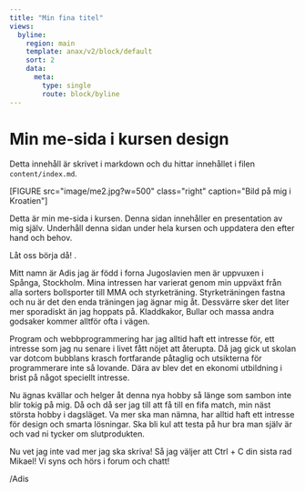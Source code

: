 ```yaml
---
title: "Min fina titel"
views:
  byline:
    region: main
    template: anax/v2/block/default
    sort: 2
    data:
      meta:
        type: single
        route: block/byline
---
```


# Min me-sida i kursen design

Detta innehåll är skrivet i markdown och du hittar innehållet i filen `content/index.md`.

[FIGURE src="image/me2.jpg?w=500" class="right" caption="Bild på mig i Kroatien"]

Detta är min me-sida i kursen. Denna sidan innehåller en presentation av mig själv. Underhåll denna sidan under hela kursen och uppdatera den efter hand och behov.

Låt oss börja då! .

Mitt namn är Adis jag är född i forna Jugoslavien men är uppvuxen i Spånga, Stockholm.
Mina intressen har varierat genom min uppväxt från alla sorters bollsporter till MMA och styrketräning.
Styrketräningen fastna och nu är det den enda träningen jag ägnar mig åt. Dessvärre sker det liter mer sporadiskt än jag hoppats på. Kladdkakor, Bullar och massa andra godsaker kommer alltför ofta i vägen.

Program och webbprogrammering har jag alltid haft ett intresse för, ett intresse som jag nu senare i livet fått nöjet att återupta. Då jag gick ut skolan var dotcom bubblans krasch fortfarande påtaglig och utsikterna för programmerare inte så lovande. Dära av blev det en ekonomi utbildning i brist på något speciellt intresse.

Nu ägnas kvällar och helger åt denna nya hobby så länge som sambon inte blir tokig på mig.
Då och då ser jag till att få till en fifa match, min näst största hobby i dagsläget.
Va mer ska man nämna, har alltid haft ett intresse för design och smarta lösningar. Ska bli kul att testa på hur
bra man själv är och vad ni tycker om slutprodukten.

Nu vet jag inte vad mer jag ska skriva! Så jag väljer att Ctrl + C din sista rad Mikael!
Vi syns och hörs i forum och chatt!

/Adis
